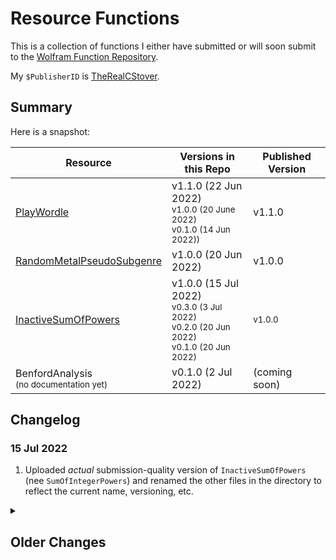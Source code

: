 # Resource Functions

This is a collection of functions I either have submitted or will soon submit to the [Wolfram Function Repository](https://resources.wolframcloud.com/FunctionRepository/).

My ```$PublisherID``` is [TheRealCStover](https://resources.wolframcloud.com/publishers/resources?PublisherID=TheRealCStover).

## Summary
Here is a snapshot:

| Resource | Versions in this Repo | Published Version |
| ----------- | ----------- | ----------- |
| [PlayWordle](https://resources.wolframcloud.com/FunctionRepository/resources/PlayWordle/) | v1.1.0 (22 Jun 2022) <br> <sub>v1.0.0 (20 June 2022)</sub> <br> <sub>v0.1.0 (14 Jun 2022))</sub> | v1.1.0 |
| [RandomMetalPseudoSubgenre](https://resources.wolframcloud.com/FunctionRepository/resources/RandomMetalPseudoSubgenre/) | v1.0.0 (20 Jun 2022) | v1.0.0 |
| [InactiveSumOfPowers](https://resources.wolframcloud.com/FunctionRepository/resources/InactiveSumOfPowers/) | v1.0.0 (15 Jul 2022) <br> <sub>v0.3.0 (3 Jul 2022)</sub> <br> <sub>v0.2.0 (20 Jun 2022)</sub> <br> <sub>v0.1.0 (20 Jun 2022)</sub> | <sub>v1.0.0</sub> |
| BenfordAnalysis<br><sub>(no documentation yet)</sub> | v0.1.0 (2 Jul 2022) | (coming soon) |

## Changelog
<h3>15 Jul 2022</h3>
<ol>
  <li>Uploaded <i>actual</i> submission-quality version of <code>InactiveSumOfPowers</code> (nee <code>SumOfIntegerPowers</code>) and renamed the other files in the directory to reflect the current name, versioning, etc.</li>
</ol>

<details>
  <summary><h2>Older Changes</h2></summary>
  <details>
  <summary><h3>3 Jul 2022</h3></summary>
  <h4>InactiveSumOfPowers nee SumOfIntegerPowers</h4>
  <ol>
    <li>Uploaded submission-quality versions of <code>SumOfIntegerPowers</code> files (<code>.wl</code> and <code>.nb</code>). Also, submitted said function to the WFR.</li>
  </ol>
  </details>
  <details>
  <summary><h3>2 Jul 2022</h3></summary>
  <h4>BenfordAnalysis</h4>
  <ol>
    <li>Created my first branch, and uploaded a preliminary (0.1.0) version of <code>BenfordAnalysis</code>.</li>
    <li>Later, updated the <code>README.md</code> file to tidy up the change log a bit.</li>
  </ol>
  </details>
  <details>
  <summary><h3>20 Jun 2022</h3></summary>
    <h4>InactiveSumOfPowers nee SumOfIntegerPowers</h4>
    <ol>
      <li>Initial upload.</li>
      <li>Linked table entry to temporary cloud-deployed documentation.</li>
      <li>Later, updated README to reflect above-mentioned linking.</li>
      <li>Much later, made considerable code updates. Apparently, this thing was buggy, and those bugs had slipped through the cracks during my original publication without me realizing. :\</li>
    </ol>
    <h4>RandomMetalPseudoSubgenre</h4>
    <ol>
      <li>Initial upload.</li>
      </ol>
      <h4>PlayWordle</h4>
      <ol>
      <li>I deleted all the old files in the repo and renamed them according to the standard naming in WFR def notebooks.</li>
      <li>I added v1.1.0 as both a .wl and a .nb file.</li>
      <li>Later, I realized that "v1.0.0" was actually v0.1.0, so I fixed the versioning issue on my end + reuploaded everything. This means that there are <i>three</i> versions now.</li>
      <li>Later still, I found out a better way to generate .wl files than <code>Export[...]</code>, so I implemented that + configured some of the file names for consistency.</li>
    </ol>
  </details>
  <details>
  <summary><h3>14 Jun 2022</h3></summary>
    <h4>PlayWordle</h4>
    <ol>
      <li>The first few commits here have been (and will continue to be) older-than-published versions, just for the sake of getting this repo caught up with the current status of the files as they exist in the WFR. Once this is done, commits will happen in a way that promotes CI/CD in the usual sense.</li>
      <li>Later, I added a copy of the published author notes to the existing WL file. This is a temporary solution, and eventually, I'm going to change my directory structure(s) to better reflect the standard GitHub implementation of WFR function directories.</li>
    </ol>
  </details>
</details>
